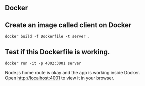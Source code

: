 

## Docker
## Create an image called client on Docker
`docker build -f Dockerfile -t server .` 

## Test if this Dockerfile is working.
`docker run -it -p 4002:3001 server`

Node.js home route is okay and the app is working inside Docker.\
Open [http://localhost:4001](http://localhost:4001) to view it in your browser.
